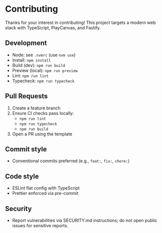 # Contributing

Thanks for your interest in contributing! This project targets a modern web stack with TypeScript, PlayCanvas, and Fastify.

## Development

- Node: see `.nvmrc` (use `nvm use`)
- Install: `npm install`
- Build (dev): `npm run build`
- Preview (local): `npm run preview`
- Lint: `npm run lint`
- Typecheck: `npm run typecheck`

## Pull Requests

1. Create a feature branch
2. Ensure CI checks pass locally:
   - `npm run lint`
   - `npm run typecheck`
   - `npm run build`
3. Open a PR using the template

## Commit style

- Conventional commits preferred (e.g., `feat:`, `fix:`, `chore:`)

## Code style

- ESLint flat config with TypeScript
- Prettier enforced via pre-commit

## Security

- Report vulnerabilities via SECURITY.md instructions; do not open public issues for sensitive reports.
